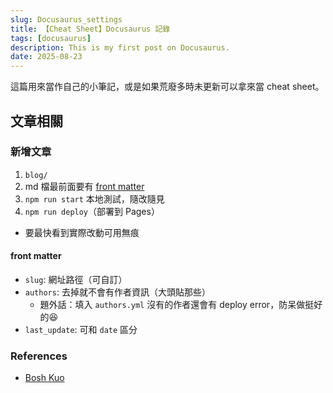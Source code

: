 ```yaml
---
slug: Docusaurus_settings
title: 【Cheat Sheet】Docusaurus 記錄
tags: [docusaurus]
description: This is my first post on Docusaurus.
date: 2025-08-23
---
```


這篇用來當作自己的小筆記，或是如果荒廢多時未更新可以拿來當 cheat sheet。

## 文章相關

### 新增文章

1. `blog/`
2. md 檔最前面要有 [front matter](https://docusaurus.io/docs/api/plugins/@docusaurus/plugin-content-blog#markdown-front-matter)
3. `npm run start` 本地測試，隨改隨見
4. `npm run deploy`（部署到 Pages）

  - 要最快看到實際改動可用無痕

#### front matter

- `slug`: 網址路徑（可自訂）
- `authors`: 去掉就不會有作者資訊（大頭貼那些）
  - 題外話：填入 `authors.yml` 沒有的作者還會有 deploy error，防呆做挺好的😆
- `last_update`: 可和 `date` 區分

### References

- [Bosh Kuo](https://notes.boshkuo.com/docs/Docusaurus/installation)